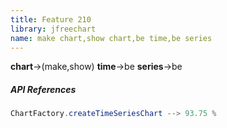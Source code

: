 ```yaml
---
title: Feature 210
library: jfreechart
name: make chart,show chart,be time,be series
---
```


**chart**->(make,show) **time**->be **series**->be 

##### API References

```java
ChartFactory.createTimeSeriesChart --> 93.75 %
```
